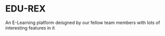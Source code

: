 # EDU-REX

An E-Learning platform deisgned by our fellow team members with lots of interesting features in it
